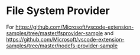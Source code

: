 
# File System Provider

For https://github.com/Microsoft/vscode-extension-samples/tree/master/fsprovider-sample and https://github.com/Microsoft/vscode-extension-samples/tree/master/nodefs-provider-sample
